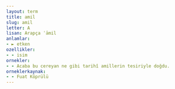 ```yaml
---
layout: term
title: amil
slug: amil
letter: A
lisan: Arapça ʿāmil
anlamlar:
- ► etken
ozellikler:
- - isim
ornekler:
- - Acaba bu cereyan ne gibi tarihî amillerin tesiriyle doğdu.
orneklerkaynak:
- - Fuat Köprülü
---
```

